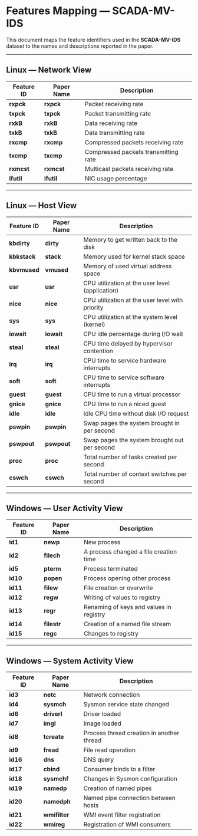 # Features Mapping — SCADA-MV-IDS

This document maps the feature identifiers used in the **SCADA-MV-IDS** dataset to the names and descriptions reported in the paper.

---

## **Linux — Network View**
| Feature ID | Paper Name | Description                                |
| ---------- | ---------- | ---------------------------------------- |
| **rxpck**  | **rxpck**  | Packet receiving rate |
| **txpck**  | **txpck**  | Packet transmitting rate |
| **rxkB**   | **rxkB**   | Data receiving rate |
| **txkB**   | **txkB**   | Data transmitting rate |
| **rxcmp**  | **rxcmp**  | Compressed packets receiving rate |
| **txcmp**  | **txcmp**  | Compressed packets transmitting rate |
| **rxmcst** | **rxmcst** | Multicast packets receiving rate |
| **ifutil** | **ifutil** | NIC usage percentage |

---

## **Linux — Host View**
| Feature ID  | Paper Name | Description                                |
| ----------- | ---------- | ---------------------------------------- |
| **kbdirty** | **dirty**  | Memory to get written back to the disk |
| **kbkstack**| **stack**  | Memory used for kernel stack space |
| **kbvmused**| **vmused** | Memory of used virtual address space |
| **usr**     | **usr**    | CPU utilization at the user level (application) |
| **nice**    | **nice**   | CPU utilization at the user level with priority |
| **sys**     | **sys**    | CPU utilization at the system level (kernel) |
| **iowait**  | **iowait** | CPU idle percentage during I/O wait |
| **steal**   | **steal**  | CPU time delayed by hypervisor contention |
| **irq**     | **irq**    | CPU time to service hardware interrupts |
| **soft**    | **soft**   | CPU time to service software interrupts |
| **guest**   | **guest**  | CPU time to run a virtual processor |
| **gnice**   | **gnice**  | CPU time to run a niced guest |
| **idle**    | **idle**   | Idle CPU time without disk I/O request |
| **pswpin**  | **pswpin** | Swap pages the system brought in per second |
| **pswpout** | **pswpout**| Swap pages the system brought out per second |
| **proc**    | **proc**   | Total number of tasks created per second |
| **cswch**   | **cswch**  | Total number of context switches per second |

---

## **Windows — User Activity View**
| Feature ID | Paper Name | Description                               |
| ---------- | ---------- | --------------------------------------- |
| **id1**    | **newp**      | New process |
| **id2**    | **filech**    | A process changed a file creation time |
| **id5**    | **pterm**     | Process terminated |
| **id10**   | **popen**     | Process opening other process |
| **id11**   | **filew**     | File creation or overwrite |
| **id12**   | **regw**      | Writing of values to registry |
| **id13**   | **regr**      | Renaming of keys and values in registry |
| **id14**   | **filestr**   | Creation of a named file stream |
| **id15**   | **regc**      | Changes to registry |

---

## **Windows — System Activity View**
| Feature ID | Paper Name | Description                               |
| ---------- | ---------- | --------------------------------------- |
| **id3**    | **netc**      | Network connection |
| **id4**    | **sysmch**    | Sysmon service state changed |
| **id6**    | **driverl**   | Driver loaded |
| **id7**    | **imgl**      | Image loaded |
| **id8**    | **tcreate**   | Process thread creation in another thread |
| **id9**    | **fread**     | File read operation |
| **id16**   | **dns**       | DNS query |
| **id17**   | **cbind**     | Consumer binds to a filter |
| **id18**   | **sysmchf**   | Changes in Sysmon configuration |
| **id19**   | **namedp**    | Creation of named pipes |
| **id20**   | **namedph**   | Named pipe connection between hosts |
| **id21**   | **wmifilter** | WMI event filter registration |
| **id22**   | **wmireg**    | Registration of WMI consumers |